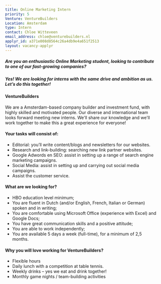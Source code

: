 ```yaml
---
title: Online Marketing Intern
priority: 5
Venture: VentureBuilders
Location: Amsterdam
type: Intern
contact: Chloe Witteveen
email_address: chloe@venturebuilders.nl
applyr_id: a371e008d8564c26a4db9e4a651f2513
layout: vacancy-applyr
---
```


##### Are you an enthusiastic Online Marketing student, looking to contribute to one of our fast-growing companies?

##### Yes! We are looking for interns with the same drive and ambition as us. Let’s do this together!


#### VentureBuilders

We are a Amsterdam-based company builder and investment fund, with highly skilled and motivated people. Our diverse and international team looks forward meeting new interns. We'll share our knowledge and we'll work together to make this a great experience for everyone!

#### Your tasks will consist of:

- Editorial: you’ll write content/blogs and newsletters for our websites.
- Research and link-building: searching new link partner websites.
- Google Adwords en SEO: assist in setting up a range of search engine marketing campaigns.
- Social Media: assist in setting up and carrying out social media campaigns.
- Assist the customer service.


#### What are we looking for?

- HBO education level minimum;
- You are fluent in Dutch (and/or English, French, Italian or German) spoken and in writing;
- You are comfortable using Microsoft Office (experience with Excel) and Google Docs;
- You have great communication skills and a positive attitude;
- You are able to work independently;
- You are available 5 days a week (full-time), for a minimum of 2,5 months.


#### Why you will love working for VentureBuilders?

- Flexible hours
- Daily lunch with a competition at table tennis.
- Weekly drinks – yes we eat and drink together!
- Monthly game nights / team-building activities
